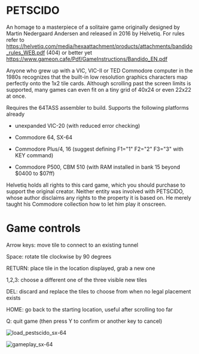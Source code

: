 # PETSCIDO

An homage to a masterpiece of a solitaire game originally designed by Martin
Nedergaard Andersen and released in 2016 by Helvetiq.  For rules refer to https://helvetiq.com/media/hexaattachment/products/attachments/bandido_rules_WEB.pdf
(404) or better yet https://www.gameon.cafe/Pdf/GameInstructions/Bandido_EN.pdf

Anyone who grew up with a VIC, VIC-II or TED Commodore computer in the 1980s
recognizes that the built-in low resolution graphics characters map perfectly
onto the 1x2 tile cards.  Although scrolling past the screen limits is supported,
many games can even fit on a tiny grid of 40x24 or even 22x22 at once.

Requires the 64TASS assembler to build. Supports the following platforms already

* unexpanded VIC-20 (with reduced error checking)

* Commodore 64, SX-64

* Commodore Plus/4, 16 (suggest defining F1="1" F2="2" F3="3" with KEY command)

* Commodore P500, CBM 510 (with RAM installed in bank 15 beyond $0400 to $07ff)

Helvetiq holds all rights to this card game, which you should purchase to
support the original creator.  Neither entity was involved with PETSCIDO,
whose author disclaims any rights to the property it is based on.  He merely
taught his Commodore collection how to let him play it onscreen.


Game controls
=============

Arrow keys: move tile to connect to an existing tunnel

Space: rotate tile clockwise by 90 degrees

RETURN: place tile in the location displayed, grab a new one

1,2,3: choose a different one of the three visible new tiles

DEL: discard and replace the tiles to choose from when no legal placement exists

HOME: go back to the starting location, useful after scrolling too far

Q: quit game (then press Y to confirm or another key to cancel)

![load_pestscido_sx-64](https://github.com/user-attachments/assets/1931c11e-46bf-4fcd-81a7-33c874d88b0c)

![gameplay_sx-64](https://github.com/user-attachments/assets/8815314b-f4c7-4121-a632-018f487dc727)
